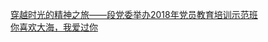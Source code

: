   
[穿越时光的精神之旅——段党委举办2018年党员教育培训示范班](http://www.dianyue.me/archives/281/n6geegx32nar0stw/)  
[你喜欢大海，我爱过你](http://www.dianyue.me/archives/483/tnmvoefcebxtma6w/)